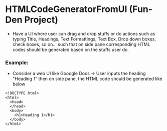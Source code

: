 # HTMLCodeGeneratorFromUI (Fun-Den Project)
- Have a UI where user can drag and drop stuffs or do actions such as typing Title, Headings, Text Formattings, Text Box, Drop down boxes, check boxes, so on... such that on side pane corresponding HTML codes should be generated based on the stuffs user do.


### Example:
- Consider a web UI like Gooogle Docs -> User inputs the heading "Heading 1" then on side pane, the HTML code should be generated like below

```
<!DOCTYPE html>
<html>
  <head>
  </head>
  <body>
    <h1>Heading 1</h1>
  </body>
</html>
```
